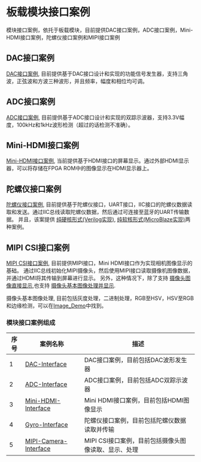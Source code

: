 # 板载模块接口案例

模块接口案例，依托于板载模块，目前提供DAC接口案例，ADC接口案例，Mini-HDMI接口案例，陀螺仪接口案例和MIPI接口案例

## DAC接口案例

[DAC接口案例](/Examples/FPGA/4.Module-Interface/DAC-Interface), 目前提供基于DAC接口设计和实现的功能信号发生器，支持三角波，正弦波和方波三种波形，并且频率，幅度和相位均可调。

## ADC接口案例

[ADC接口案例](/Examples/FPGA/4.Module-Interface/ADC-Interface), 目前提供基于ADC接口设计和实现的双踪示波器，支持3.3V幅度，100kHz和1kHz波形检测（超过的话检测不准确）。

## Mini-HDMI接口案例

[Mini-HDMI接口案例](/Examples/FPGA/4.Module-Interface/Mini-HDMI-Interface), 当前提供基于HDMI接口的屏幕显示。通过外部HDMI显示器，可以将存储在FPGA ROM中的图像显示在HDMI显示器上。

## 陀螺仪接口案例

[陀螺仪接口案例](/Examples/FPGA/4.Module-Interface/Gyro-Interface), 目前提供基于陀螺仪接口，UART接口，IIC接口的陀螺仪数据读取和发送。通过IIC总线读取陀螺仪数据，然后通过可连接至蓝牙的UART传输数据。 并且，该案提供 [纯硬核形式(Verilog实现)](/Examples/FPGA/4.Module-Interface/Gyro-Interface/Gyro_Demo_Verilog), [纯软核形式(MicroBlaze实现)](/Examples/FPGA/4.Module-Interface/Gyro-Interface/Gyro_Demo_MicroBlaze)两种案例。

## MIPI CSI接口案例

[MIPI CSI接口案例](/Examples/FPGA/4.Module-Interface/MIPI-Camera-Interface), 目前提供MIPI接口，Mini HDMI接口作为实现相机图像显示的基础。 通过IIC总线初始化MIPI摄像头，然后使用MIPI接口读取摄像机图像数据，并通过HDMI将其传输到屏幕进行显示。 另外，这种情况下，除了支持 [摄像头图像直接显示](/Examples/FPGA/4.Module-Interface/MIPI-Camera-Interface/Camera_Demo),也支持 [摄像头基本图像处理并显示](/Examples/FPGA/4.Module-Interface/MIPI-Camera-Interface/Image_Demo).

摄像头基本图像处理, 目前包括灰度处理，二进制处理，RGB至HSV，HSV至RGB和边缘检测，可以在[Image_Demo](/Examples/FPGA/4.Module-Interface/MIPI-Camera-Interface/Image_Demo)中找到。

### 模块接口案例组成

| 序号 | 案例名称                                                  | 描述                                |
| ---- | ------------------------------------------------------------ | ------------------------------------------ |
| 1    | [DAC-Interface](/Examples/FPGA/4.Module-Interface/DAC-Interface)   | DAC接口案例，目前包括DAC波形发生器 |
| 2    | [ADC-Interface](/Examples/FPGA/4.Module-Interface/ADC-Interface)  | ADC接口案例，目前包括ADC双踪示波器  |
| 3    | [Mini-HDMI-Interface](/Examples/FPGA/4.Module-Interface/Mini-HDMI-Interface)  | Mini HDMI接口案例，目前包括HDMI图像显示  |
| 4    | [Gyro-Interface](/Examples/FPGA/4.Module-Interface/Gyro-Interface)  | 陀螺仪接口案例，目前包括陀螺仪数据读取并传输  |
| 5    | [MIPI-Camera-Interface](/Examples/FPGA/4.Module-Interface/MIPI-Camera-Interface)  | MIPI CSI接口案例，目前包括摄像头图像读取、显示、处理 |
